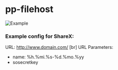 # pp-filehost
![Example](https://gaypics.hiimflux.ga/22.17.45-17.03.19.png)

### Example config for ShareX:
URL: http://www.domain.com/ [br]
URL Parameters:
* name: %h.%mi.%s-%d.%mo.%yy
* sosecretkey
